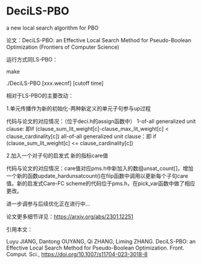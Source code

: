 # DeciLS-PBO
a new local search algorithm for PBO

论文：DeciLS-PBO: an Effective Local Search Method for Pseudo-Boolean Optimization (Frontiers of Computer Science)

运行方式同LS-PBO：

make

./DeciLS-PBO [xxx.wecnf] [cutoff time]


相对于LS-PBO的主要改动：

1.单元传播作为新的初始化-两种新定义的单元子句参与up过程

代码与论文的对应情况：（位于deci.h的assign函数中）
1-of-all generalized unit clause:  即if (clause_sum_lit_weight[c]-clause_max_lit_weight[c] < clause_cardinality[c])
all-of-all generalized unit clause：即 if (clause_sum_lit_weight[c] <= clause_cardinality[c])

2.加入一个对子句的启发式 新的指标care值

代码与论文的对应情况：care值对应pms.h中新加入的数组unsat_count[]，增加一个新的函数update_hardunsatcount()在filp函数中调用以更新每个子句care值。新的启发式Care-FC scheme的代码位于pms.h，在pick_var函数中做了相应更改。

进一步调参与后续优化正在进行中...

论文更多细节详见：https://arxiv.org/abs/2301.12251

引用本文：

Luyu JIANG, Dantong OUYANG, Qi ZHANG, Liming ZHANG. DeciLS-PBO: an Effective Local Search Method for Pseudo-Boolean Optimization. Front. Comput. Sci., https://doi.org/10.1007/s11704-023-3018-8

